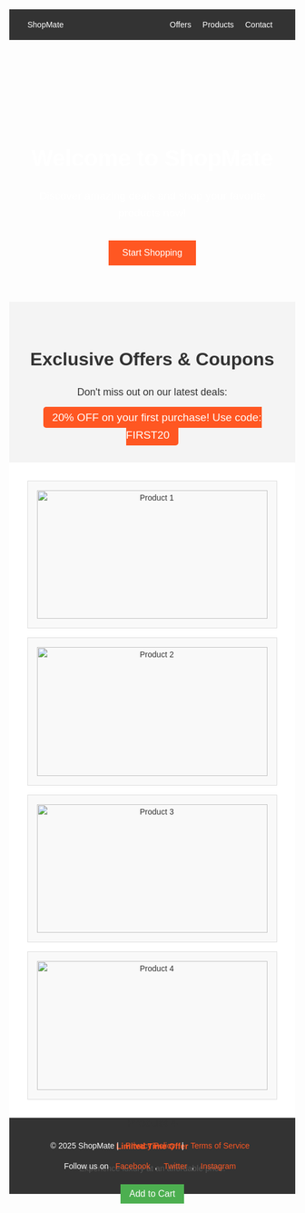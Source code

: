 <!DOCTYPE html>
<html lang="en">
<head>
    <meta charset="UTF-8">
    <meta name="viewport" content="width=device-width, initial-scale=1.0">
    <title>ShopMate | Your Shopping Partner</title>
    <style>
        body {
            margin: 0;
            font-family: Arial, sans-serif;
            line-height: 1.6;
            color: #333;
        }
        header {
            background: #333;
            color: #fff;
            padding: 1rem 2rem;
            display: flex;
            justify-content: space-between;
            align-items: center;
        }
        header a {
            color: #fff;
            text-decoration: none;
            margin: 0 0.5rem;
        }
        header a:hover {
            text-decoration: underline;
        }
        .hero {
            text-align: center;
            padding: 4rem 2rem;
            background: url('https://via.placeholder.com/1500x800') no-repeat center center/cover;
            color: #fff;
        }
        .hero h1 {
            font-size: 2.5rem;
            margin-bottom: 1rem;
        }
        .hero p {
            font-size: 1.2rem;
            margin-bottom: 2rem;
        }
        .hero button {
            background: #ff5722;
            color: #fff;
            border: none;
            padding: 0.8rem 1.5rem;
            font-size: 1rem;
            cursor: pointer;
        }
        .hero button:hover {
            background: #e64a19;
        }
        .offers {
            background: #f4f4f4;
            padding: 2rem;
            text-align: center;
        }
        .offers h2 {
            font-size: 2rem;
            margin-bottom: 1rem;
        }
        .offers p {
            font-size: 1.1rem;
            margin-bottom: 1rem;
        }
        .offers span {
            background: #ff5722;
            color: #fff;
            padding: 0.5rem 1rem;
            font-size: 1.2rem;
            border-radius: 5px;
        }
        .products {
            display: grid;
            grid-template-columns: repeat(auto-fit, minmax(250px, 1fr));
            gap: 1rem;
            padding: 2rem;
            background: #fff;
        }
        .product {
            background: #f9f9f9;
            padding: 1rem;
            border: 1px solid #ddd;
            text-align: center;
            transition: transform 0.2s;
        }
        .product img {
            width: 100%;
            height: auto;
            margin-bottom: 1rem;
        }
        .product h3 {
            font-size: 1.2rem;
            margin-bottom: 0.5rem;
        }
        .product p {
            font-size: 0.9rem;
            margin-bottom: 1rem;
            color: #555;
        }
        .product .offer {
            color: #ff5722;
            font-weight: bold;
            margin-bottom: 1rem;
        }
        .product button {
            background: #4CAF50;
            color: #fff;
            border: none;
            padding: 0.5rem 1rem;
            font-size: 1rem;
            cursor: pointer;
        }
        .product button:hover {
            background: #45a049;
        }
        .product:hover {
            transform: scale(1.05);
        }
        footer {
            background: #333;
            color: #fff;
            padding: 1.5rem 2rem;
            text-align: center;
        }
        footer a {
            color: #ff5722;
            text-decoration: none;
            margin: 0 0.5rem;
        }
        footer a:hover {
            text-decoration: underline;
        }
    </style>
</head>
<body>
    <header>
        <div class="logo">ShopMate</div>
        <nav>
            <a href="#offers">Offers</a>
            <a href="#products">Products</a>
            <a href="#contact">Contact</a>
        </nav>
    </header>
    <section class="hero">
        <h1>Welcome to ShopMate</h1>
        <p>Discover amazing deals and shop your favorite products now!</p>
        <button>Start Shopping</button>
    </section>
    <section id="offers" class="offers">
        <h2>Exclusive Offers & Coupons</h2>
        <p>Don't miss out on our latest deals:</p>
        <span>20% OFF on your first purchase! Use code: FIRST20</span>
    </section>
    <section id="products" class="products">
        <div class="product">
            <img src="https://via.placeholder.com/250" alt="Product 1">
            <h3>Product 1</h3>
            <p class="offer">50% OFF</p>
            <p>Stylish and affordable. Perfect for everyone!</p>
            <button>Add to Cart</button>
        </div>
        <div class="product">
            <img src="https://via.placeholder.com/250" alt="Product 2">
            <h3>Product 2</h3>
            <p class="offer">Buy 1 Get 1 Free</p>
            <p>Grab this deal before it's gone!</p>
            <button>Add to Cart</button>
        </div>
        <div class="product">
            <img src="https://via.placeholder.com/250" alt="Product 3">
            <h3>Product 3</h3>
            <p class="offer">Save $10</p>
            <p>The best quality at unbeatable prices.</p>
            <button>Add to Cart</button>
        </div>
        <div class="product">
            <img src="https://via.placeholder.com/250" alt="Product 4">
            <h3>Product 4</h3>
            <p class="offer">Limited Time Offer</p>
            <p>Experience luxury at an affordable price.</p>
            <button>Add to Cart</button>
        </div>
    </section>
    <footer>
        <p>&copy; 2025 ShopMate | <a href="#privacy">Privacy Policy</a> | <a href="#terms">Terms of Service</a></p>
        <p>Follow us on 
            <a href="#facebook">Facebook</a>, 
            <a href="#twitter">Twitter</a>, 
            <a href="#instagram">Instagram</a>
        </p>
    </footer>
</body>
</html>
